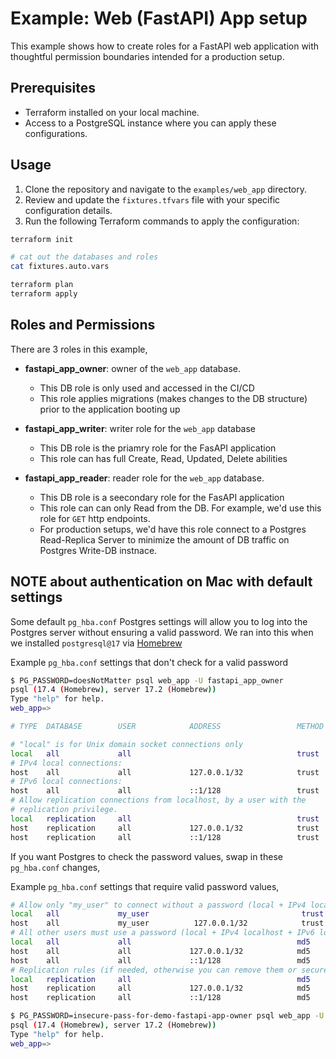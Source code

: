 # Example: Web (FastAPI) App setup

This example shows how to create roles for a FastAPI web application with thoughtful permission boundaries intended for a production setup.

## Prerequisites

- Terraform installed on your local machine.
- Access to a PostgreSQL instance where you can apply these configurations.

## Usage

1. Clone the repository and navigate to the `examples/web_app` directory.
2. Review and update the `fixtures.tfvars` file with your specific configuration details.
3. Run the following Terraform commands to apply the configuration:

```bash
terraform init

# cat out the databases and roles
cat fixtures.auto.vars

terraform plan
terraform apply
```

## Roles and Permissions

There are 3 roles in this example,

- **fastapi_app_owner**: owner of the `web_app` database.

  - This DB role is only used and accessed in the CI/CD
  - This role applies migrations (makes changes to the DB structure) prior to the application booting up

- **fastapi_app_writer**: writer role for the `web_app` database

  - This DB role is the priamry role for the FasAPI application
  - This role can has full Create, Read, Updated, Delete abilities

- **fastapi_app_reader**: reader role for the `web_app` database.
  - This DB role is a seecondary role for the FasAPI application
  - This role can can only Read from the DB. For example, we'd use this role for `GET` http endpoints.
  - For production setups, we'd have this role connect to a Postgres Read-Replica Server to minimize the amount of DB traffic on Postgres Write-DB instnace.

## NOTE about authentication on Mac with default settings

Some default `pg_hba.conf` Postgres settings will allow you to log into the
Postgres server without ensuring a valid password. We ran into this when
we installed `postgresql@17` via [Homebrew](https://brew.sh/)

Example `pg_hba.conf` settings that don't check for a valid password

```bash
$ PG_PASSWORD=doesNotMatter psql web_app -U fastapi_app_owner
psql (17.4 (Homebrew), server 17.2 (Homebrew))
Type "help" for help.
web_app=>
```

```bash
# TYPE  DATABASE        USER            ADDRESS                 METHOD

# "local" is for Unix domain socket connections only
local   all             all                                     trust
# IPv4 local connections:
host    all             all             127.0.0.1/32            trust
# IPv6 local connections:
host    all             all             ::1/128                 trust
# Allow replication connections from localhost, by a user with the
# replication privilege.
local   replication     all                                     trust
host    replication     all             127.0.0.1/32            trust
host    replication     all             ::1/128                 trust
```

If you want Postgres to check the password values, swap in these `pg_hba.conf` changes,

Example `pg_hba.conf` settings that require valid password values,

```bash
# Allow only "my_user" to connect without a password (local + IPv4 localhost)
local   all             my_user                                  trust
host    all             my_user          127.0.0.1/32            trust
# All other users must use a password (local + IPv4 localhost + IPv6 localhost + other hosts)
local   all             all                                     md5
host    all             all             127.0.0.1/32            md5
host    all             all             ::1/128                 md5
# Replication rules (if needed, otherwise you can remove them or secure similarly)
local   replication     all                                     md5
host    replication     all             127.0.0.1/32            md5
host    replication     all             ::1/128                 md5
```

```bash
$ PG_PASSWORD=insecure-pass-for-demo-fastapi-app-owner psql web_app -U fastapi_app_owner
psql (17.4 (Homebrew), server 17.2 (Homebrew))
Type "help" for help.
web_app=>
```
